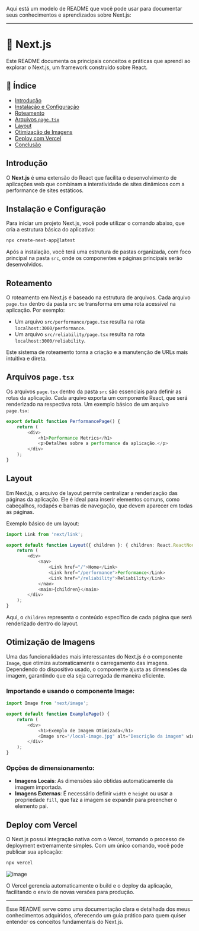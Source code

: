 Aqui está um modelo de README que você pode usar para documentar seus conhecimentos e aprendizados sobre Next.js:

---

# 📘 Next.js

Este README documenta os principais conceitos e práticas que aprendi ao explorar o Next.js, um framework construído sobre React.

## 📌 Índice

- [Introdução](#introdução)
- [Instalação e Configuração](#instalação-e-configuração)
- [Roteamento](#roteamento)
- [Arquivos `page.tsx`](#arquivos-pagetsx)
- [Layout](#layout)
- [Otimização de Imagens](#otimização-de-imagens)
- [Deploy com Vercel](#deploy-com-vercel)
- [Conclusão](#conclusão)

## Introdução

O **Next.js** é uma extensão do React que facilita o desenvolvimento de aplicações web que combinam a interatividade de sites dinâmicos com a performance de sites estáticos.

## Instalação e Configuração

Para iniciar um projeto Next.js, você pode utilizar o comando abaixo, que cria a estrutura básica do aplicativo:

```bash
npx create-next-app@latest
```

Após a instalação, você terá uma estrutura de pastas organizada, com foco principal na pasta `src`, onde os componentes e páginas principais serão desenvolvidos.

## Roteamento

O roteamento em Next.js é baseado na estrutura de arquivos. Cada arquivo `page.tsx` dentro da pasta `src` se transforma em uma rota acessível na aplicação. Por exemplo:

- Um arquivo `src/performance/page.tsx` resulta na rota `localhost:3000/performance`.
- Um arquivo `src/reliability/page.tsx` resulta na rota `localhost:3000/reliability`.

Este sistema de roteamento torna a criação e a manutenção de URLs mais intuitiva e direta.

## Arquivos `page.tsx`

Os arquivos `page.tsx` dentro da pasta `src` são essenciais para definir as rotas da aplicação. Cada arquivo exporta um componente React, que será renderizado na respectiva rota. Um exemplo básico de um arquivo `page.tsx`:

```typescript
export default function PerformancePage() {
    return (
        <div>
            <h1>Performance Metrics</h1>
            <p>Detalhes sobre a performance da aplicação.</p>
        </div>
    );
}
```

## Layout

Em Next.js, o arquivo de layout permite centralizar a renderização das páginas da aplicação. Ele é ideal para inserir elementos comuns, como cabeçalhos, rodapés e barras de navegação, que devem aparecer em todas as páginas.

Exemplo básico de um layout:

```typescript
import Link from 'next/link';

export default function Layout({ children }: { children: React.ReactNode }) {
    return (
        <div>
            <nav>
                <Link href="/">Home</Link>
                <Link href="/performance">Performance</Link>
                <Link href="/reliability">Reliability</Link>
            </nav>
            <main>{children}</main>
        </div>
    );
}
```

Aqui, o `children` representa o conteúdo específico de cada página que será renderizado dentro do layout.

## Otimização de Imagens

Uma das funcionalidades mais interessantes do Next.js é o componente `Image`, que otimiza automaticamente o carregamento das imagens. Dependendo do dispositivo usado, o componente ajusta as dimensões da imagem, garantindo que ela seja carregada de maneira eficiente.

### Importando e usando o componente Image:

```typescript
import Image from 'next/image';

export default function ExamplePage() {
    return (
        <div>
            <h1>Exemplo de Imagem Otimizada</h1>
            <Image src="/local-image.jpg" alt="Descrição da imagem" width={800} height={600} />
        </div>
    );
}
```

### Opções de dimensionamento:

- **Imagens Locais**: As dimensões são obtidas automaticamente da imagem importada.
- **Imagens Externas**: É necessário definir `width` e `height` ou usar a propriedade `fill`, que faz a imagem se expandir para preencher o elemento pai.

## Deploy com Vercel

O Next.js possui integração nativa com o Vercel, tornando o processo de deployment extremamente simples. Com um único comando, você pode publicar sua aplicação:

```bash
npx vercel
```

![image](https://github.com/user-attachments/assets/e2596ea4-bd1e-4331-991a-d9f0b42e82cb)


O Vercel gerencia automaticamente o build e o deploy da aplicação, facilitando o envio de novas versões para produção.


---

Esse README serve como uma documentação clara e detalhada dos meus conhecimentos adquiridos, oferecendo um guia prático para quem quiser entender os conceitos fundamentais do Next.js.
